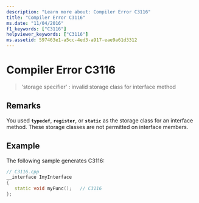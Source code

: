 ```yaml
---
description: "Learn more about: Compiler Error C3116"
title: "Compiler Error C3116"
ms.date: "11/04/2016"
f1_keywords: ["C3116"]
helpviewer_keywords: ["C3116"]
ms.assetid: 597463e1-a5cc-4ed3-a917-eae9a61d3312
---
```

# Compiler Error C3116

> 'storage specifier' : invalid storage class for interface method

## Remarks

You used **`typedef`**, **`register`**, or **`static`** as the storage class for an interface method. These storage classes are not permitted on interface members.

## Example

The following sample generates C3116:

```cpp
// C3116.cpp
__interface ImyInterface
{
   static void myFunc();   // C3116
};
```
